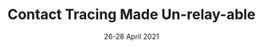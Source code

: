 ---
title: "Contact Tracing Made Un-relay-able"
authors: "M. Casagrande, M. Conti, E. Losiouk"
venue: "In Proceedings of 11th ACM Conference on Data and Application Security and Privacy (CODASPY 2021)"
type: "conference"
year: 2021
location: "Virtual event"
date: "26-28 April 2021"
paperurl: "https://dl.acm.org/doi/10.1145/3422337.3447829"
--- 